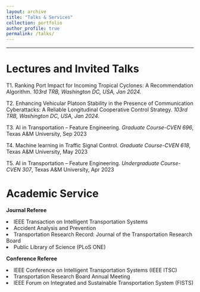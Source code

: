 ```yaml
---
layout: archive
title: "Talks & Services"
collection: portfolio
author_profile: true
permalink: /talks/ 
---
```




<hr color="#FFFFFF" />

Lectures and Invited Talks
======

T1.   Ranking Port Impact for Incoming Tropical Cyclones: A Recommendation Algorithm. <i>103rd TRB, Washington DC, USA, Jan 2024.</i> <br/>



T2.   Enhancing Vehicular Platoon Stability in the Presence of Communication Cyberattacks: A Reliable Longitudinal Cooperative Control Strategy. <i>103rd TRB, Washington DC, USA, Jan 2024.</i> <br/>


T3.   AI in Transportation – Feature Engineering. <i>Graduate Course-CVEN 696</i>, Texas A&M University, Sep 2023 <br/>


T4.   Machine learning in Traffic Signal Control. <i>Graduate Course-CVEN 618</i>, Texas A&M University, May 2023 <br/>


T5.   AI in Transportation – Feature Engineering. <i>Undergraduate Course-CVEN 307</i>, Texas A&M University, Apr 2023 <br/>


Academic Service
======
<b>Journal Referee</b>

<li>IEEE Transaction on Intelligent Transportation Systems</li>
<li>Accident Analysis and Prevention</li>
<li>Transportation Research Record: Journal of the Transportation Research Board</li>
<li>Public Library of Science (PLoS ONE)</li>

<b>Conference Referee</b>

<li>IEEE Conference on Intelligent Transportation Systems (IEEE ITSC)</li>
<li>Transportation Research Board Annual Meeting</li>
<li>IEEE Forum on Integrated and Sustainable Transportation System (FISTS) </li>